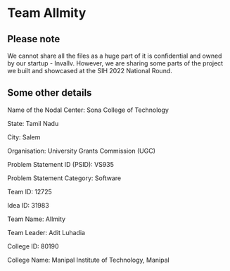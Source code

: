 # Team Allmity

## Please note

We cannot share all the files as a huge part of it is confidential and owned by our startup - Invallv. However, we are sharing some parts of the project we built and showcased at the SIH 2022 National Round.

## Some other details

Name of the Nodal Center: Sona College of Technology

State: Tamil Nadu

City: Salem

Organisation: University Grants Commission (UGC)

Problem Statement ID (PSID): VS935

Problem Statement Category: Software

Team ID: 12725

Idea ID: 31983

Team Name: Allmity

Team Leader: Adit Luhadia

College ID: 80190

College Name: Manipal Institute of Technology, Manipal

